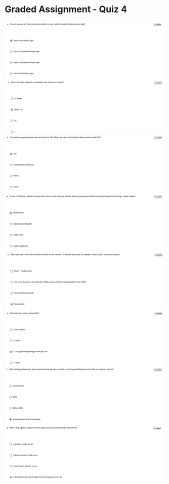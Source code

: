 # Graded Assignment - Quiz 4

<img src="../img/week4-quiz/1.PNG" alt="week-4-quiz">

<img src="../img/week4-quiz/2.PNG" alt="week-4-quiz">

<img src="../img/week4-quiz/3.PNG" alt="week-4-quiz">

<img src="../img/week4-quiz/4.PNG" alt="week-4-quiz">

<img src="../img/week4-quiz/5.PNG" alt="week-4-quiz">

<img src="../img/week4-quiz/6.PNG" alt="week-4-quiz">

<img src="../img/week4-quiz/7.PNG" alt="week-4-quiz">

<img src="../img/week4-quiz/8.PNG" alt="week-4-quiz">
